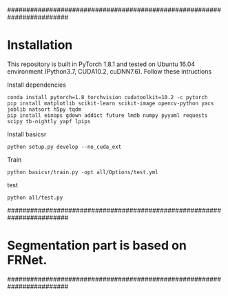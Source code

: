 ########################################################################
# Installation

This repository is built in PyTorch 1.8.1 and tested on Ubuntu 16.04 environment (Python3.7, CUDA10.2, cuDNN7.6).
Follow these intructions

Install dependencies
```
conda install pytorch=1.8 torchvision cudatoolkit=10.2 -c pytorch
pip install matplotlib scikit-learn scikit-image opencv-python yacs joblib natsort h5py tqdm
pip install einops gdown addict future lmdb numpy pyyaml requests scipy tb-nightly yapf lpips
```
Install basicsr
```
python setup.py develop --no_cuda_ext
```
Train
```
python basicsr/train.py -opt all/Options/test.yml
```
test
```
python all/test.py
```
########################################################################
# Segmentation part is based on FRNet.
########################################################################
